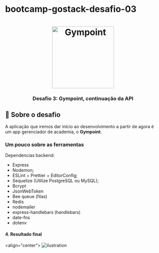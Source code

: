 # bootcamp-gostack-desafio-03
<h1 align="center">
  <img alt="Gympoint" title="Gympoint" src="https://raw.githubusercontent.com/Rocketseat/bootcamp-gostack-desafio-02/master/.github/logo.png" width="200px" />
</h1>

<h3 align="center">
  Desafio 3: Gympoint, continuação da API
</h3>


## :rocket: Sobre o desafio

A aplicação que iremos dar início ao desenvolvimento a partir de agora é um app gerenciador de academia, o **Gympoint**.

### Um pouco sobre as ferramentas

Dependencias backend:

- Express
- Nodemon;
- ESLint + Prettier + EditorConfig;
- Sequelize (Utilize PostgreSQL ou MySQL);
- Bcrypt
- JsonWebToken
- Bee queue (filas)
- Redis
- nodemailer
- express-handlebars (handlebars)
- date-fns
- dotenv

#### 4. Resultado final

<align="center">
<img src="https://res.cloudinary.com/jonabf1/image/upload/v1574228490/Captura_de_Tela_2019-11-20_a%CC%80s_02.31.31_cogjk3.png" alt="ilustration" />
</align>
